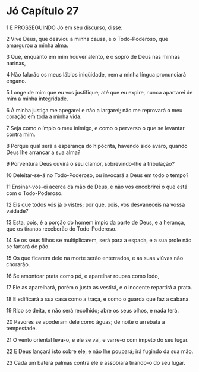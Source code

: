 # Jó Capítulo 27

1	E PROSSEGUINDO Jó em seu discurso, disse:

2	Vive Deus, que desviou a minha causa, e o Todo-Poderoso, que amargurou a minha alma.

3	Que, enquanto em mim houver alento, e o sopro de Deus nas minhas narinas,

4	Não falarão os meus lábios iniqüidade, nem a minha língua pronunciará engano.

5	Longe de mim que eu vos justifique; até que eu expire, nunca apartarei de mim a minha integridade.

6	À minha justiça me apegarei e não a largarei; não me reprovará o meu coração em toda a minha vida.

7	Seja como o ímpio o meu inimigo, e como o perverso o que se levantar contra mim.

8	Porque qual será a esperança do hipócrita, havendo sido avaro, quando Deus lhe arrancar a sua alma?

9	Porventura Deus ouvirá o seu clamor, sobrevindo-lhe a tribulação?

10	Deleitar-se-á no Todo-Poderoso, ou invocará a Deus em todo o tempo?

11	Ensinar-vos-ei acerca da mão de Deus, e não vos encobrirei o que está com o Todo-Poderoso.

12	Eis que todos vós já o vistes; por que, pois, vos desvaneceis na vossa vaidade?

13	Esta, pois, é a porção do homem ímpio da parte de Deus, e a herança, que os tiranos receberão do Todo-Poderoso.

14	Se os seus filhos se multiplicarem, será para a espada, e a sua prole não se fartará de pão.

15	Os que ficarem dele na morte serão enterrados, e as suas viúvas não chorarão.

16	Se amontoar prata como pó, e aparelhar roupas como lodo,

17	Ele as aparelhará, porém o justo as vestirá, e o inocente repartirá a prata.

18	E edificará a sua casa como a traça, e como o guarda que faz a cabana.

19	Rico se deita, e não será recolhido; abre os seus olhos, e nada terá.

20	Pavores se apoderam dele como águas; de noite o arrebata a tempestade.

21	O vento oriental leva-o, e ele se vai, e varre-o com ímpeto do seu lugar.

22	E Deus lançará isto sobre ele, e não lhe poupará; irá fugindo da sua mão.

23	Cada um baterá palmas contra ele e assobiará tirando-o do seu lugar.

